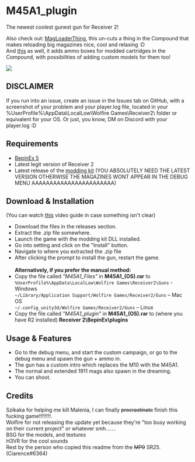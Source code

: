 # M45A1_plugin
The newest coolest gunest gun for Receiver 2!<br>

Also check out: [MagLoaderThing](https://github.com/CiarenceW/MagLoaderThing), this un-cuts a thing in the Compound that makes reloading big magazines nice, cool and relaxing :D  
And [this](https://github.com/CiarenceW/r2_CustomCompoundAmmoBoxes) as well, it adds ammo boxes for modded cartridges in the Compound, with possibilities of adding custom models for them too!

<image align="center" src="PromoPics/youarechosenforbeautifulthings.png">

## DISCLAIMER
If you run into an issue, create an issue in the Issues tab on GitHub, with a screenshot of your problem and your player.log file, located in your  %UserProfile%\AppData\LocalLow\Wolfire Games\Receiver2\ folder or equivalent for your OS.
Or just, you know, DM on Discord with your player.log :D

## Requirements
 - [BepinEx 5](https://github.com/BepInEx/BepInEx/releases/tag/v5.4.21)
 - Latest legit version of Receiver 2
 - Latest release of the [modding kit](https://github.com/Szikaka-97/Receiver2ModdingKit) (YOU ABSOLUTELY NEED THE LATEST VERSION OTHERWISE THE MAGAZINES WONT APPEAR IN THE DEBUG MENU AAAAAAAAAAAAAAAAAAAAAAA)
## Download & Installation
(You can watch [this](https://www.youtube.com/watch?v=xe5f_CwQQVo) video guide in case something isn't clear)  							
 - Download the files in the releases section.<br />
 - Extract the .zip file somewhere.
 - Launch the game with the modding kit DLL installed.
 - Go into setting and click on the "Install" button.
 - Navigate to where you extracted the .zip file
 - After clicking the prompt to install the gun, restart the game. <br />
 <br />**Alternatively, if you prefer the manual method:**
 - Copy the file called _"M45A1_Files"_ in **M45A1_(OS).rar** to <br />
 `%UserProfile%\AppData\LocalLow\Wolfire Games\Receiver2\Guns` - Windows <br />
 `~/Library/Application Support/Wolfire Games/Receiver2/Guns` – Mac OS<br />
 `~/.config_unity3d/Wolfire Games/Receiver2/Guns` – Linux <br />
 - Copy the file called _"M45A1_plugin"_ in **M45A1_(OS).rar** to (where you have R2 installed) **Receiver 2\BepinEx\plugins**
 ## Usage & Features
 - Go to the debug menu, and start the custom campaign, or go to the debug menu and spawn the gun + ammo in.
 - The gun has a custom intro which replaces the M10 with the M45A1.
 - The normal and extended 1911 mags also spawn in the dreaming.
 - You can shoot.
## Credits
 Szikaka for helping me kill Malenia, I can finally ~~procrastinate~~ finish this fucking game!!!!!!!!.</br>
 Wolfire for not releasing the update yet because they're "too busy working on their current project" or whatever smh.......</br>
 BSG for the models, and textures</br>
 H3VR for the cool sounds</br>
 Rest by the person who copied this readme from the ~~MP9~~ SR25. (Ciarence#6364) </br>

